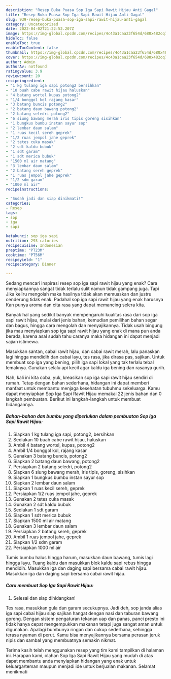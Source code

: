 ```yaml
---
description: "Resep Buka Puasa Sop Iga Sapi Rawit Hijau Anti Gagal"
title: "Resep Buka Puasa Sop Iga Sapi Rawit Hijau Anti Gagal"
slug: 939-resep-buka-puasa-sop-iga-sapi-rawit-hijau-anti-gagal
category: Uncategorized
date: 2022-04-02T21:22:52.207Z
image: https://img-global.cpcdn.com/recipes/4c43a1caa23f654d/680x482cq70/sop-iga-sapi-rawit-hijau-foto-resep-utama.jpg
hideToc: false
enableToc: true
enableTocContent: false
thumbnail: https://img-global.cpcdn.com/recipes/4c43a1caa23f654d/680x482cq70/sop-iga-sapi-rawit-hijau-foto-resep-utama.jpg
cover: https://img-global.cpcdn.com/recipes/4c43a1caa23f654d/680x482cq70/sop-iga-sapi-rawit-hijau-foto-resep-utama.jpg
author: Admin
authorAv: notfound
ratingvalue: 3.9
reviewcount: 20
recipeingredient:
- "1 kg tulang iga sapi potong2 bersihkan"
- "10 buah cabe rawit hijau haluskan"
- "4 batang wortel kupas potong2"
- "1/4 bonggol kol rajang kasar"
- "3 batang buncis potong2"
- "2 batang daun bawang potong2"
- "2 batang seledri potong2"
- "6 siung bawang merah iris tipis goreng sisihkan"
- "1 bungkus bumbu instan sayur sop"
- "2 lembar daun salam"
- "1 ruas kecil sereh geprek"
- "1/2 ruas jempol jahe geprek"
- "2 tetes cuka masak"
- "2 sdt kaldu bubuk"
- "1 sdt garam"
- "1 sdt merica bubuk"
- "1500 ml air matang"
- "3 lembar daun salam"
- "2 batang sereh geprek"
- "1 ruas jempol jahe geprek"
- "1/2 sdm garam"
- "1000 ml air"
recipeinstructions:

- "Sudah jadi dan siap dinikmati!"
categories:
- Resep
tags:
- sop
- iga
- sapi

katakunci: sop iga sapi 
nutrition: 293 calories
recipecuisine: Indonesian
preptime: "PT23M"
cooktime: "PT56M"
recipeyield: "1"
recipecategory: Dinner

---
```



Sedang mencari inspirasi resep sop iga sapi rawit hijau yang enak? Cara menyiapkannya sangat tidak terlalu sulit namun tidak gampang juga. Tapi Jika keliru mengolah maka hasilnya tidak akan memuaskan dan justru cenderung tidak enak. Padahal sop iga sapi rawit hijau yang enak harusnya Kan punya aroma dan cita rasa yang dapat memancing selera kita.


Banyak hal yang sedikit banyak mempengaruhi kualitas rasa dari sop iga sapi rawit hijau, mulai dari jenis bahan, kemudian pemilihan bahan segar dan bagus, hingga cara mengolah dan menyajikannya. Tidak usah bingung jika mau menyiapkan sop iga sapi rawit hijau yang enak di mana pun anda berada, karena asal sudah tahu caranya maka hidangan ini dapat menjadi sajian istimewa.

Masukkan santan, cabai rawit hijau, dan cabai rawit merah, lalu panaskan lagi hingga mendidih dan cabai layu, tes rasa, jika dirasa pas, sajikan. Untuk membuat sop iga yang bening, pilih iga sapi lokal yang tak terlalu tebal lemaknya. Gunakan selalu api kecil agar kaldu iga bening dan rasanya gurih.


Nah, kali ini kita coba, yuk, kreasikan sop iga sapi rawit hijau sendiri di rumah. Tetap dengan bahan sederhana, hidangan ini dapat memberi manfaat untuk membantu menjaga kesehatan tubuhmu sekeluarga. Kamu dapat menyiapkan Sop Iga Sapi Rawit Hijau memakai 22 jenis bahan dan 0 langkah pembuatan. Berikut ini langkah-langkah untuk membuat hidangannya.

<!--inarticleads1-->

##### Bahan-bahan dan bumbu yang diperlukan dalam pembuatan Sop Iga Sapi Rawit Hijau:

1. Siapkan 1 kg tulang iga sapi, potong2, bersihkan
1. Sediakan 10 buah cabe rawit hijau, haluskan
1. Ambil 4 batang wortel, kupas, potong2
1. Ambil 1/4 bonggol kol, rajang kasar
1. Gunakan 3 batang buncis, potong2
1. Siapkan 2 batang daun bawang, potong2
1. Persiapkan 2 batang seledri, potong2
1. Siapkan 6 siung bawang merah, iris tipis, goreng, sisihkan
1. Siapkan 1 bungkus bumbu instan sayur sop
1. Siapkan 2 lembar daun salam
1. Siapkan 1 ruas kecil sereh, geprek
1. Persiapkan 1/2 ruas jempol jahe, geprek
1. Gunakan 2 tetes cuka masak
1. Gunakan 2 sdt kaldu bubuk
1. Sediakan 1 sdt garam
1. Siapkan 1 sdt merica bubuk
1. Siapkan 1500 ml air matang
1. Gunakan 3 lembar daun salam
1. Persiapkan 2 batang sereh, geprek
1. Ambil 1 ruas jempol jahe, geprek
1. Siapkan 1/2 sdm garam
1. Persiapkan 1000 ml air


Tumis bumbu halus hingga harum, masukkan daun bawang, tumis lagi hingga layu. Tuang kaldu dan masukkan blok kaldu sapi rebus hingga mendidih. Masukkan iga dan daging sapi bersama cabai rawit hijau. Masukkan iga dan daging sapi bersama cabai rawit hijau. 

<!--inarticleads2-->

##### Cara membuat Sop Iga Sapi Rawit Hijau:


1. Selesai dan siap dihidangkan!

Tes rasa, masukkan gula dan garam secukupnya. Jadi deh, sop janda alias iga sapi cabai hijau siap sajikan hangat dengan nasi dan taburan bawang goreng. Dengan sistem pengaturan tekanan uap dan panas, panci presto ini tidak hanya cepat mengempukkan makanan tetapi juga sangat aman untuk digunakan. Apalagi bumbunya ringan dan cukup sederhana, sehingga terasa nyaman di perut. Kamu bisa menyajikannya bersama perasan jeruk nipis dan sambal yang membuatnya semakin nikmat. 

Terima kasih telah menggunakan resep yang tim kami tampilkan di halaman ini. Harapan kami, olahan Sop Iga Sapi Rawit Hijau yang mudah di atas dapat membantu anda menyiapkan hidangan yang enak untuk keluarga/teman maupun menjadi ide untuk berjualan makanan. Selamat menikmati
